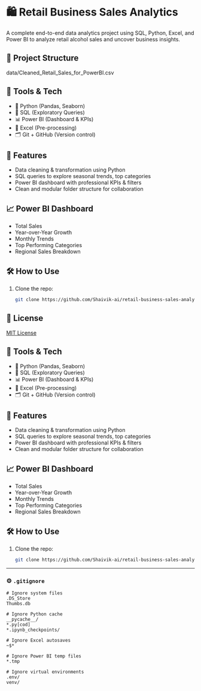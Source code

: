 # 🛍️ Retail Business Sales Analytics

A complete end-to-end data analytics project using SQL, Python, Excel, and Power BI to analyze retail alcohol sales and uncover business insights.

## 📁 Project Structure
   data/Cleaned_Retail_Sales_for_PowerBI.csv


## 🧠 Tools & Tech

- 🐍 Python (Pandas, Seaborn)
- 🧮 SQL (Exploratory Queries)
- 📊 Power BI (Dashboard & KPIs)
- 📁 Excel (Pre-processing)
- 🗂 Git + GitHub (Version control)

## 🚀 Features

- Data cleaning & transformation using Python
- SQL queries to explore seasonal trends, top categories
- Power BI dashboard with professional KPIs & filters
- Clean and modular folder structure for collaboration

## 📈 Power BI Dashboard

- Total Sales
- Year-over-Year Growth
- Monthly Trends
- Top Performing Categories
- Regional Sales Breakdown

## 🛠 How to Use

1. Clone the repo:
   ```bash
   git clone https://github.com/Shaivik-ai/retail-business-sales-analytics.git


## 📃 License
[MIT License](./LICENSE)


## 🧠 Tools & Tech

- 🐍 Python (Pandas, Seaborn)
- 🧮 SQL (Exploratory Queries)
- 📊 Power BI (Dashboard & KPIs)
- 📁 Excel (Pre-processing)
- 🗂 Git + GitHub (Version control)

## 🚀 Features

- Data cleaning & transformation using Python
- SQL queries to explore seasonal trends, top categories
- Power BI dashboard with professional KPIs & filters
- Clean and modular folder structure for collaboration

## 📈 Power BI Dashboard

- Total Sales
- Year-over-Year Growth
- Monthly Trends
- Top Performing Categories
- Regional Sales Breakdown

## 🛠 How to Use

1. Clone the repo:
   ```bash
   git clone https://github.com/Shaivik-ai/retail-business-sales-analytics.git


---

### ⚙️ `.gitignore`

```gitignore
# Ignore system files
.DS_Store
Thumbs.db

# Ignore Python cache
__pycache__/
*.py[cod]
*.ipynb_checkpoints/

# Ignore Excel autosaves
~$*

# Ignore Power BI temp files
*.tmp

# Ignore virtual environments
.env/
venv/

